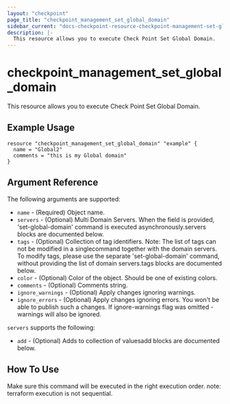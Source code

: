 ```yaml
---
layout: "checkpoint"
page_title: "checkpoint_management_set_global_domain"
sidebar_current: "docs-checkpoint-resource-checkpoint-management-set-global-domain"
description: |-
  This resource allows you to execute Check Point Set Global Domain.
---
```


# checkpoint_management_set_global_domain

This resource allows you to execute Check Point Set Global Domain.

## Example Usage


```hcl
resource "checkpoint_management_set_global_domain" "example" {
  name = "Global2"
  comments = "this is my Global domain"
}
```

## Argument Reference

The following arguments are supported:

* `name` - (Required) Object name. 
* `servers` - (Optional) Multi Domain Servers. When the field is provided, 'set-global-domain' command is executed asynchronously.servers blocks are documented below.
* `tags` - (Optional) Collection of tag identifiers. Note: The list of tags can not be modified in a singlecommand together with the domain servers. To modify tags, please use the separate 'set-global-domain' command, without providing the list of domain servers.tags blocks are documented below.
* `color` - (Optional) Color of the object. Should be one of existing colors. 
* `comments` - (Optional) Comments string. 
* `ignore_warnings` - (Optional) Apply changes ignoring warnings. 
* `ignore_errors` - (Optional) Apply changes ignoring errors. You won't be able to publish such a changes. If ignore-warnings flag was omitted - warnings will also be ignored. 


`servers` supports the following:

* `add` - (Optional) Adds to collection of valuesadd blocks are documented below.


## How To Use
Make sure this command will be executed in the right execution order. 
note: terraform execution is not sequential.  

